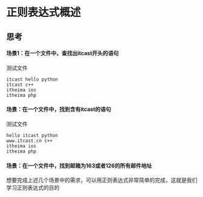 # 正则表达式概述

## 思考

#### 场景1：在一个文件中，查找出itcast开头的语句

测试文件
```
itcast hello python
itcast c++
itheima ios
itheima php
```

#### 场景：在一个文件中，找到含有itcast的语句

测试文件
```
hello itcast python
www.itcast.cn c++
itheima ios
itheima php
```


#### 场景：在一个文件中，找到邮箱为163或者126的所有邮件地址



想要完成上述几个场景中的需求，可以用正则表达式非常简单的完成，这就是我们学习正则表达式的目的